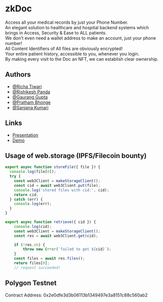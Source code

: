# zkDoc

Access all your medical records by just your Phone Number.  
An elegant solution to healthcare and hospital backend systems which brings in
Access, Security & Ease to ALL patients.  
We don't even need a wallet address to make an account, just your phone number!  
All Content Identifiers of All files are obviously encrypted!  
Your entire patient history, accessible to you, whenever you login.  
By making every visit to the Doc an NFT, we can establish clear ownership.

## Authors

- [@Richa Tiwari](https://www.github.com/richatiwari9)
- [@Rishikesh Panda](https://www.github.com/redrodeo03)
- [@Gaurang Gupta](https://www.github.com/Prat-The-Brat)
- [@Pratham Bhonge](https://www.github.com/gaurang2200)
- [@Sanjana Kumari](https://www.github.com/sanjana1999)

## Links

- [Presentation]("https://www.youtube.com/watch?v=8rzxw4vCtqY")
- [Demo]("https://youtu.be/5C-e1gpmP74")

## Usage of web.storage (IPFS/Filecoin bounty)

```javascript
export async function storeFile({ file }) {
  console.log(file[0]);
  try {
    const web3Client = makeStorageClient();
    const cid = await web3Client.put(file);
    console.log('stored files with cid:', cid);
    return cid;
  } catch (err) {
    console.log(err);
  }
}
```

```javascript
export async function retrieve({ cid }) {
	console.log(cid);
	const web3Client = makeStorageClient();
	const res = await web3Client.get(cid);

	if (!res.ok) {
		throw new Error(`failed to get ${cid}`);
	}
	const files = await res.files();
	return files[0];
	// request succeeded!
```

## Polygon Testnet

Contract Address: 0x2e0dfe3d3b06113b1349497e3a8151c88c560ab2
